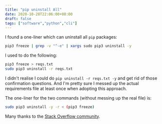```yaml
---
title: "pip uninstall All"
date: 2020-10-28T22:06:00+08:00
draft: false
tags: ["software","python","cli"]
---
```

I found a one-liner which can uninstall all `pip` packages:

```bash
pip3 freeze | grep -v "^-e" | xargs sudo pip3 uninstall -y
```

I used to do the following:

```bash
pip3 freeze > reqs.txt
sudo pip3 uninstall -r reqs.txt
```

I didn't realise I could do `pip uninstall -r reqs.txt -y` and get rid of those confirmation questions. And I'm pretty sure I messed up the actual requirements file at least once when adopting this approach.

The one-liner for the two commands (without messing up the real file) is:

```bash
sudo pip3 uninstall -y -r < (pip3 freeze)
```

Many thanks to the [Stack Overflow community](https://stackoverflow.com/questions/11248073/what-is-the-easiest-way-to-remove-all-packages-installed-by-pip).

